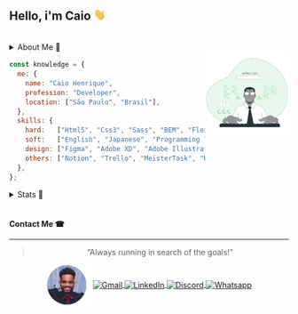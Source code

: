 <h2>Hello, i'm Caio <img src="./assets/Hi.gif" width="22"></h2>

<br>

<details>
  <summary>About Me 📝</h4></summary>

  My experience in the technology area started just before 2013. <br>
  I always liked the area but I had no idea how this world worked in a professional way, I saw the layouts of the Microsoft system or any other company and thought: <br>

  How will it be done? <br>
  Do these boxes, buttons, menus already exist and someone just needs to assemble the screens, dragging the boxes as if it were a puzzle? <br>

  It was out of this curiosity that I decided to look for a college and learn more about a technology course. I decided to join and it was in this course that I met and took many questions related to the area. <br>
  So knowing the world of programming I discovered that the systems were made from text codes. I came face to face with it, but I found it very interesting! <br>
  Excited by this discovery, I decided to enter this world once and for all.
  Since then I have a few years' experience in various technologies, also working on my personal development.
</details>

<img width="30%" align="right" src="assets/animation_500_kue9gqga.gif" />

```js
const knowledge = {
  me: {
    name: "Caio Henrique",
    profession: "Developer",
    location: ["São Paulo", "Brasil"],
  },
  skills: {
    hard:   ["Html5", "Css3", "Sass", "BEM", "Flex Box", "Styled Components", "Javascript", "jQuery", "Vanilla", "ES6+", "Ajax", "Emmet", "GIT", "GitHub", "NodeJS", "NPM", "Yarn", "ReactJS", "React NativeJS", "NextJS", "SQL", "Docker", "Typescript"],
    soft:   ["English", "Japanese", "Programming logic", "Share knowledge", "Communication", "Team work", "Personal organization"],
    design: ["Figma", "Adobe XD", "Adobe Illustrator", "Adobe Photoshop"],
    others: ["Notion", "Trello", "MeisterTask", "Digital Drawing"],
  },
};
```

<details>
  <summary>Stats 🌟</summary>

  <h4>My GitHub Stats 📈</h4>

  <a href="https://github.com/caiohenrique-developer">
    <img align="left" width="280" height="100%" src="https://github-readme-stats.vercel.app/api?username=caiohenrique-developer&theme=maroongold&show_icons=true" />
  </a>

  <a href="https://github.com/caiohenrique-developer" style="margin-left: 20px">
    <img width="280" height="100%" src="https://github-readme-stats.vercel.app/api/top-langs/?username=caiohenrique-developer&hide=html&layout=compact&theme=maroongold" />
  </a>
</details>

<br>

<h4>Contact Me ☎</h4>

---

<blockquote align="center">“Always running in search of the goals!”</blockquote>

<p align="center">
  <img align="center" alt="Profile Avatar" src="./assets/professional.png" width="80" />
  <a href="mailto:caiohenrique.developer@gmail.com">
    <img align="center" alt="Gmail" src="https://img.shields.io/badge/caiohenrique.developer@gmail.com-D14836?logo=gmail&logoColor=white&style=flat" />
  </a>
  <a href="https://www.linkedin.com/in/caio-henrique-024627171">
    <img align="center" alt="LinkedIn" src="https://img.shields.io/badge/Caio%20Henrique-0077B5?logo=linkedin&logoColor=white&style=flat" />
  </a>
  <a href="https://discord.com/users/688203516967387177">
    <img align="center" alt="Discord" src="https://img.shields.io/badge/Caio%231333-7289DA?logo=discord&logoColor=white&style=flat" />
  </a>
  <a href="https://api.whatsapp.com/send?phone=5511943902438&text=Fala%20Caio,%20como%20vai?">
    <img align="center" alt="Whatsapp" src="https://img.shields.io/badge/(11)%2094390%202438-25D366?style=social&logo=whatsapp&logoColor=black" />
  </a>
</p>
